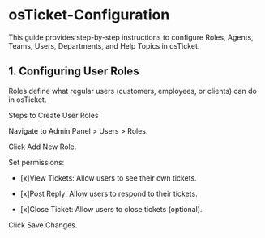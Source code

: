 # osTicket-Configuration
This guide provides step-by-step instructions to configure Roles, Agents, Teams, Users, Departments, and Help Topics in osTicket. 

## 1. Configuring User Roles

Roles define what regular users (customers, employees, or clients) can do in osTicket.

Steps to Create User Roles

Navigate to Admin Panel > Users > Roles.

Click Add New Role.

Set permissions:

- [x]View Tickets: Allow users to see their own tickets.

- [x]Post Reply: Allow users to respond to their tickets.

- [x]Close Ticket: Allow users to close tickets (optional).

Click Save Changes.